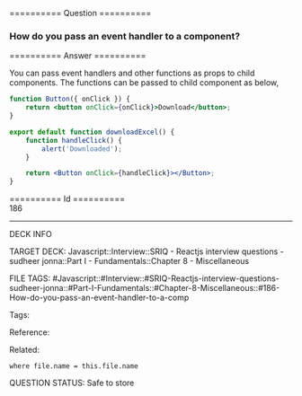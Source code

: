 ========== Question ==========  

### How do you pass an event handler to a component?  

========== Answer ==========  

You can pass event handlers and other functions as props to child components. The functions can be passed to child component as below,

```jsx
function Button({ onClick }) {
    return <button onClick={onClick}>Download</button>;
}

export default function downloadExcel() {
    function handleClick() {
        alert('Downloaded');
    }

    return <Button onClick={handleClick}></Button>;
}
```

========== Id ==========  
186

---

DECK INFO

TARGET DECK: Javascript::Interview::SRIQ - Reactjs interview questions - sudheer jonna::Part I - Fundamentals::Chapter 8 - Miscellaneous

FILE TAGS: #Javascript::#Interview::#SRIQ-Reactjs-interview-questions-sudheer-jonna::#Part-I-Fundamentals::#Chapter-8-Miscellaneous::#186-How-do-you-pass-an-event-handler-to-a-comp

Tags:

Reference:

Related:

```dataview
where file.name = this.file.name
```

QUESTION STATUS: Safe to store
